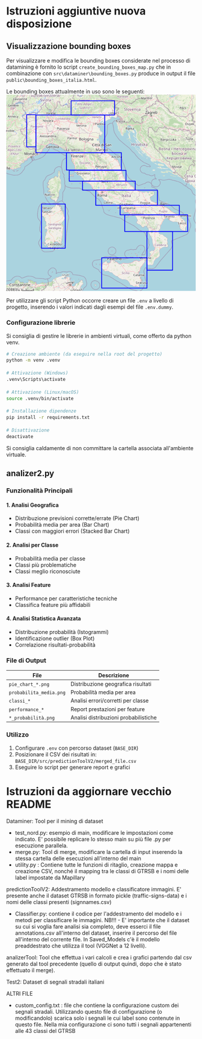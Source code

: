 # Istruzioni aggiuntive nuova disposizione
## Visualizzazione bounding boxes
Per visualizzare e modifica le bounding boxes considerate nel processo di datamining è fornito lo script `create_bounding_boxes_map.py` che in combinazione con `src\dataminer\bounding_boxes.py` produce in output il file `public\bounding_boxes_italia.html`.

Le bounding boxes attualmente in uso sono le seguenti:
![Bounding Boxes italiane](public/bounding_boxes_italia.png "Bounding Boxes italiane")

Per utilizzare gli script Python occorre creare un file `.env` a livello di progetto, inserendo i valori indicati dagli esempi del file `.env.dummy`.

### Configurazione librerie
Si consiglia di gestire le librerie in ambienti virtuali, come offerto da python venv.
```bash
# Creazione ambiente (da eseguire nella root del progetto)
python -m venv .venv

# Attivazione (Windows)
.venv\Scripts\activate

# Attivazione (Linux/macOS)
source .venv/bin/activate

# Installazione dipendenze
pip install -r requirements.txt

# Disattivazione
deactivate
```
Si consiglia caldamente di non committare la cartella associata all'ambiente virtuale.

## analizer2.py
### Funzionalità Principali

#### 1. **Analisi Geografica**
- Distribuzione previsioni corrette/errate (Pie Chart)
- Probabilità media per area (Bar Chart)
- Classi con maggiori errori (Stacked Bar Chart)

#### 2. **Analisi per Classe**
- Probabilità media per classe
- Classi più problematiche
- Classi meglio riconosciute

#### 3. **Analisi Feature**
- Performance per caratteristiche tecniche
- Classifica feature più affidabili

#### 4. **Analisi Statistica Avanzata**
- Distribuzione probabilità (Istogrammi)
- Identificazione outlier (Box Plot)
- Correlazione risultati-probabilità

### File di Output
| File | Descrizione |
|------|-------------|
| `pie_chart_*.png` | Distribuzione geografica risultati |
| `probabilita_media.png` | Probabilità media per area |
| `classi_*` | Analisi errori/corretti per classe |
| `performance_*` | Report prestazioni per feature |
| `*_probabilità.png` | Analisi distribuzioni probabilistiche |

### Utilizzo
1. Configurare `.env` con percorso dataset (`BASE_DIR`)
2. Posizionare il CSV dei risultati in:  
   `BASE_DIR/src/predictionToolV2/merged_file.csv`
3. Eseguire lo script per generare report e grafici

# Istruzioni da aggiornare vecchio README
Dataminer: Tool per il mining di dataset
- test_nord.py: esempio di main, modificare le impostazioni come indicato. E' possibile replicare lo stesso main su più file .py per esecuzione parallela.
- merge.py: Tool di merge, modificare la cartella di input inserendo la stessa cartella delle esecuzioni all'interno del main
- utility.py : Contiene tutte le funzioni di ritaglio, creazione mappa e creazione CSV, nonché il mapping tra le classi di GTRSB e i nomi delle label impostate da Mapillary

predictionToolV2: Addestramento modello e classificatore immagini. E' presente anche il dataset GTRSB in formato pickle (traffic-signs-data) e i nomi delle classi presenti (signnames.csv)
- Classifier.py: contiene il codice per l'addestramento del modello e i metodi per classificare le immagini.
NB!!! - E' importante che il dataset su cui si voglia fare analisi sia completo, deve esserci il file annotations.csv all'interno del dataset, inserire il percorso del file all'interno del corrente file.
In Saved_Models c'è il modello preaddestrato che utilizza il tool (VGGNet a 12 livelli).

analizerTool: Tool che effettua i vari calcoli e crea i grafici partendo dal csv generato dal tool precedente (quello di output quindi, dopo che è stato effettuato il merge).

Test2: Dataset di segnali stradali italiani

ALTRI FILE
- custom_config.txt : file che contiene la configurazione custom dei segnali stradali. Utilizzando questo file di configurazione (o modificandolo) scarica solo i segnali le cui label sono contenute in questo file. Nella mia configurazione ci sono tutti i segnali appartenenti alle 43 classi del GTRSB
